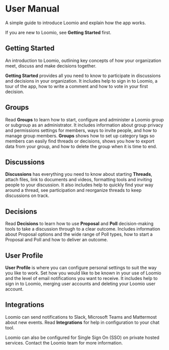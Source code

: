 # User Manual

A simple guide to introduce Loomio and explain how the app works.

If you are new to Loomio, see **Getting Started** first.

## Getting Started

An introduction to Loomio, outlining key concepts of how your organization meet, discuss and make decisions together.

**Getting Started** provides all you need to know to participate in discussions and decisions in your organization.  It includes help to sign in to Loomio, a tour of the app, how to write a comment and how to vote in your first decision.

## Groups

Read **Groups** to learn how to start, configure and administer a Loomio group or subgroup as an administrator. It includes information about group privacy and permissions settings for members, ways to invite people, and how to manage group members.  **Groups** shows how to set up category tags so members can easily find threads or decisions, shows you how to export data from your group, and how to delete the group when it is time to end.

## Discussions

**Discussions** has everything you need to know about starting **Threads**, attach files, link to documents and videos, formatting tools and inviting people to your discussion.  It also includes help to quickly find your way around a thread, see participation and reorganize threads to keep discussions on track.

## Decisions

Read **Decisions** to learn how to use **Proposal** and **Poll** decision-making tools to take a discussion through to a clear outcome. Includes information about Proposal options and the wide range of Poll types, how to start a Proposal and Poll and how to deliver an outcome.

## User Profile

**User Profile** is where you can configure personal settings to suit the way you like to work. Set how you would like to be known in your use of Loomio and the level of email notifications you want to receive.  It includes help to sign in to Loomio, merging user accounts and deleting your Loomio user account.

## Integrations

Loomio can send notifications to Slack, Microsoft Teams and Mattermost about new events.  Read **Integrations** for help in configuration to your chat tool.

Loomio can also be configured for Single Sign On (SSO) on private hosted services. Contact the Loomio team for more information.

